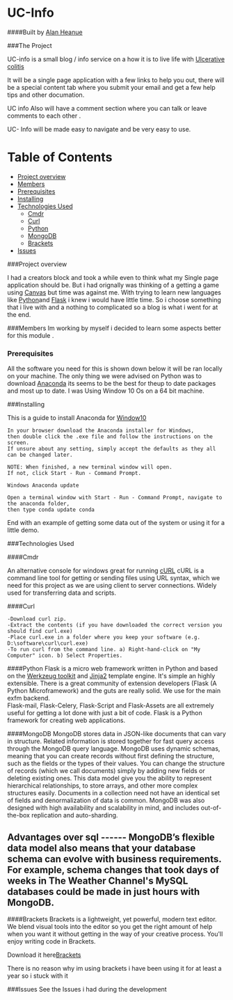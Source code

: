 UC-Info
=============

####Built by [Alan Heanue](https://github.com/heanuea)

###The Project

UC-info is a small blog / info service on a how it is to live life with [Ulcerative colitis](https://en.wikipedia.org/wiki/Ulcerative_colitis) 

It will be a single page application with a few links to help you out, there will be a special content 
tab where you submit your email and get a few help tips and other documation. 

UC info Also will have a comment section where you can talk or leave comments to each other .

UC- Info will be made easy to navigate and be very easy to use.

 
Table of Contents
=================

  * [Project overview](#project-overview)
  * [Members](#members)
  * [Prerequisites](#prerequisites)
  * [Installing](#installing)
  * [Technologies Used](#technologies-used)
    * [Cmdr](#cmdr)
    * [Curl](#curl)
    * [Python](#python)
    * [MongoDB](#mongodb)
    * [Brackets](#brackets)
  * [Issues](#issues)
  
 
###Project overview 

I had a creators block and took a while even to think what my Single page application should be.
But i had orignally was thinking of a getting a game using [Canvas](http://www.w3schools.com/html/html5_canvas.asp) but time was against me.
With trying to learn new languages like [Python](https://www.python.org)and [Flask](flask.pocoo.org) i knew i would have little time.
So i choose something that i live with and a nothing to complicated so a blog is what i went for at the end. 


###Members 
Im working by myself i decided to learn some aspects better for this module .




### Prerequisites

All the software you need for this is shown down below it will be ran locally on your machine. The only thing we were advised on Python 
was to download [Anaconda](https://www.continuum.io/downloads) its seems to be the best for theup to date packages and most up to date.
I was Using Window 10 Os on a 64 bit machine.

###Installing 

This is a guide to install Anaconda for [Window10](https://www.microsoftstore.com)


```
In your browser download the Anaconda installer for Windows,
then double click the .exe file and follow the instructions on the screen.
If unsure about any setting, simply accept the defaults as they all can be changed later.

NOTE: When finished, a new terminal window will open.
If not, click Start - Run - Command Prompt.

Windows Anaconda update

Open a terminal window with Start - Run - Command Prompt, navigate to the anaconda folder, 
then type conda update conda
```
End with an example of getting some data out of the system or using it for a little demo.




###Technologies Used

####Cmdr 

An alternative console for windows great for running [cURL](https://curl.haxx.se/)
cURL is a command line tool for getting or sending files using URL syntax, which we need for this project as we 
are using client to server connections. Widely used for transferring data and scripts.

####Curl 
```
-Download curl zip.
-Extract the contents (if you have downloaded the correct version you should find curl.exe)
-Place curl.exe in a folder where you keep your software (e.g. D:\software\curl\curl.exe)
-To run curl from the command line. a) Right-hand-click on "My Computer" icon. b) Select Properties.

```

####Python 
Flask is a micro web framework written in Python and based on the [Werkzeug toolkit](http://werkzeug.pocoo.org/) and [Jinja2](https://en.wikipedia.org/wiki/Jinja_template_engine) template engine.
It's simple an highly extensible.  There is a great community of extension developers (Flask (A Python Microframework) 
and the guts are really solid.  We use for the main exfm backend.  
Flask-mail, Flask-Celery, Flask-Script and Flask-Assets are all extremely 
useful for getting a lot done with just a bit of code.
Flask is a Python framework for creating web applications. 




####MongoDB
MongoDB stores data in JSON-like documents that can vary in structure. Related information is stored together for fast query access through the MongoDB query language. MongoDB uses dynamic schemas, meaning that you can create records without first defining the structure, such as the fields or the types of their values. You can change the structure of records (which we call documents) simply by adding new fields or deleting existing ones. This data model give you the ability to represent hierarchical relationships, to store arrays, and other more complex structures easily. Documents in a collection need not have an identical set of fields and denormalization of data is common. MongoDB was also designed with high availability and scalability in mind, and includes out-of-the-box replication and auto-sharding.
 
 Advantages over sql ------
 MongoDB’s flexible data model also means that your database schema can evolve with business requirements. For example, schema changes that took days of weeks in The Weather Channel's MySQL databases could be made in just hours with MongoDB.
----------------------------------------------------------------------------------------------------------------------------------------




####Brackets 
Brackets is a lightweight, yet powerful, modern text editor. We blend visual tools into the editor so you get the right amount of help when you want it without getting in the way of your creative process. You'll enjoy writing code in Brackets.

Download it here[Brackets](http://brackets.io/)

There is no reason why im using brackets i have been using it for at least a year so i stuck with it 


###Issues 
See the Issues i had during the development 

